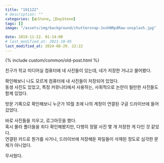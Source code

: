```yaml
---
title: "191122"
# description: ""
categories: [🪨Stone, 🌱DayStone]
tags: []
image: "/assets/img/background/chuttersnap-JxxhNRpdRaw-unsplash.jpg"

date: 2019-11-22. 01:14:00
# last_modified_at: 2021-10-05
last_modified_at: 2024-08-29. 22:22
---
```


{% include custom/common/old-post.html %}

친구가 학교 미디어실 컴퓨터에 네 사진들이 있는데, 네가 저장한 거냐고 물어봤다.  

확인해보니 나도 모르게 컴퓨터에 내 사진들이 저장되어 있었다.  
동생 사진도 있었고, 특정 커뮤니티에서 사용하는, 사회적으로 논란이 될만한 사진들도 함께 있었다.  

방문 기록으로 확인해보니 누군가 10월 초에 나의 계정이 연결된 구글 드라이브에 들어갔었다.  

바로 사진들을 지우고, 로그아웃을 했다.  
혹시 몰라 폴더들을 죄다 확인해봤지만, 다행히 정말 사진 몇 개 저장한 게 다인 것 같았다.  
연결된 카드로 뭔가를 사거나, 드라이브에 저장해둔 파일들이 삭제된 정도로 심각한 문제가 아니었다.  

무서웠다.  
